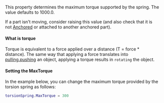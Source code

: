 This property determines the maximum torque supported by the spring. The
value defaults to 1000.0.

If a part isn't moving, consider raising this value (and also check that
it is not [Anchored](https://create.roblox.com/docs/reference/engine/classes/BasePart#Anchored) or attached to another anchored
part).

#### What is torque

Torque is equivalent to a force applied over a distance (T = force \*
distance). The same way that applying a force translates into
[pulling.pushing](https://create.roblox.com/docs/reference/engine/classes/pulling#pushing) an object, applying a torque results in `rotating` the
object.

#### Setting the MaxTorque

In the example below, you can change the maximum torque provided by the
torsion spring as follows:

```lua
torsionSpring.MaxTorque = 300
```